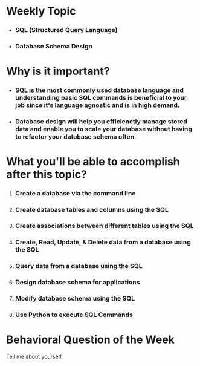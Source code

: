 # Weekly Topic
- ### SQL (Structured Query Language)
- ### Database Schema Design

# Why is it important?
- ### SQL is the most commonly used database language and understanding basic SQL commands is beneficial to your job since it's language agnostic and is in high demand.
- ### Database design will help you efficienctly manage stored data and enable you to scale your database without having to refactor your database schema often.

# What you'll be able to accomplish after this topic?
1. ### Create a database via the command line
2. ### Create database tables and columns using the SQL
3. ### Create associations between different tables using the SQL
4. ### Create, Read, Update, & Delete data from a database using the SQL
5. ### Query data from a database using the SQL
6. ### Design database schema for applications
7. ### Modify database schema using the SQL
8. ### Use Python to execute SQL Commands

# Behavioral Question of the Week

Tell me about yourself
